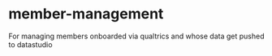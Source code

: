 # member-management
For managing members onboarded via qualtrics and whose data get pushed to datastudio
